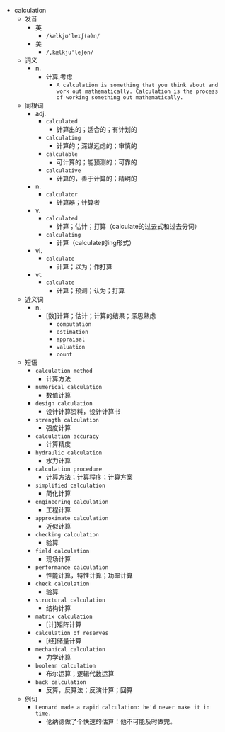 - calculation
  - 发音
    - 英
      - `/kælkjʊ'leɪʃ(ə)n/`
    - 美
      - `/,kælkju'leʃən/`
  - 词义
    - n.
      - 计算,考虑
        - `A calculation is something that you think about and work out mathematically. Calculation is the process of working something out mathematically. `
  - 同根词
    - adj.
      - `calculated`
        - 计算出的；适合的；有计划的
      - `calculating`
        - 计算的；深谋远虑的；审慎的
      - `calculable`
        - 可计算的；能预测的；可靠的
      - `calculative`
        - 计算的，善于计算的；精明的
    - n.
      - `calculator`
        - 计算器；计算者
    - v.
      - `calculated`
        - 计算；估计；打算（calculate的过去式和过去分词）
      - `calculating`
        - 计算（calculate的ing形式）
    - vi.
      - `calculate`
        - 计算；以为；作打算
    - vt.
      - `calculate`
        - 计算；预测；认为；打算
  - 近义词
    - n.
      - [数]计算；估计；计算的结果；深思熟虑
        - `computation`
        - `estimation`
        - `appraisal`
        - `valuation`
        - `count`
  - 短语
    - `calculation method`
      - 计算方法 
    - `numerical calculation`
      - 数值计算 
    - `design calculation`
      - 设计计算资料，设计计算书 
    - `strength calculation`
      - 强度计算 
    - `calculation accuracy`
      - 计算精度 
    - `hydraulic calculation`
      - 水力计算 
    - `calculation procedure`
      - 计算方法；计算程序；计算方案 
    - `simplified calculation`
      - 简化计算 
    - `engineering calculation`
      - 工程计算 
    - `approximate calculation`
      - 近似计算 
    - `checking calculation`
      - 验算 
    - `field calculation`
      - 现场计算 
    - `performance calculation`
      - 性能计算，特性计算；功率计算 
    - `check calculation`
      - 验算 
    - `structural calculation`
      - 结构计算 
    - `matrix calculation`
      - [计]矩阵计算 
    - `calculation of reserves`
      - [经]储量计算 
    - `mechanical calculation`
      - 力学计算 
    - `boolean calculation`
      - 布尔运算；逻辑代数运算 
    - `back calculation`
      - 反算，反算法；反演计算；回算 
  - 例句
    - `Leonard made a rapid calculation: he'd never make it in time.`
      - 伦纳德做了个快速的估算：他不可能及时做完。

